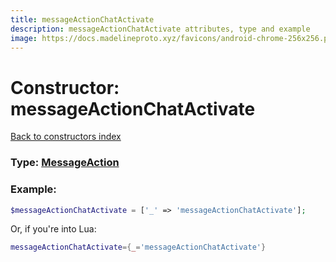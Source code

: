 ```yaml
---
title: messageActionChatActivate
description: messageActionChatActivate attributes, type and example
image: https://docs.madelineproto.xyz/favicons/android-chrome-256x256.png
---
```

# Constructor: messageActionChatActivate  
[Back to constructors index](index.md)






### Type: [MessageAction](../types/MessageAction.md)


### Example:

```php
$messageActionChatActivate = ['_' => 'messageActionChatActivate'];
```  


Or, if you're into Lua:

```lua
messageActionChatActivate={_='messageActionChatActivate'}

```


